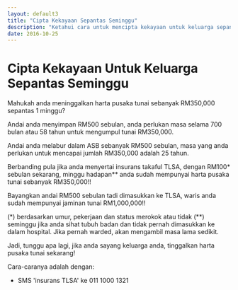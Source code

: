 ```yaml
---
layout: default3
title: "Cipta Kekayaan Sepantas Seminggu"
description: "Ketahui cara untuk mencipta kekayaan untuk keluarga sepantas seminggu"
date: 2016-10-25
---
```


# Cipta Kekayaan Untuk Keluarga Sepantas Seminggu

Mahukah anda meninggalkan harta pusaka tunai sebanyak RM350,000 sepantas 1 minggu?

Andai anda menyimpan RM500 sebulan, anda perlukan masa selama 700 bulan atau 58 tahun untuk mengumpul tunai RM350,000.

Andai anda melabur dalam ASB sebanyak RM500 sebulan, masa yang anda perlukan untuk mencapai jumlah RM350,000 adalah 25 tahun.

Berbanding pula jika anda menyertai insurans takaful TLSA, dengan RM100* sebulan sekarang, minggu hadapan** anda sudah mempunyai harta pusaka tunai sebanyak RM350,000!!

Bayangkan andai RM500 sebulan tadi dimasukkan ke TLSA, waris anda sudah mempunyai jaminan tunai RM1,000,000!!

(*) berdasarkan umur, pekerjaan dan status merokok atau tidak
(**) seminggu jika anda sihat tubuh badan dan tidak pernah dimasukkan ke dalam hospital. Jika pernah warded, akan mengambil masa lama sedikit.

Jadi, tunggu apa lagi, jika anda sayang keluarga anda, tinggalkan harta pusaka tunai sekarang! 

Cara-caranya adalah dengan:

- SMS 'insurans TLSA' ke 011 1000 1321
